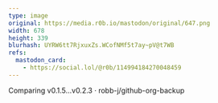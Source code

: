 ```yaml
---
type: image
original: https://media.r0b.io/mastodon/original/647.png
width: 678
height: 339
blurhash: UYRW6tt7RjxuxZs.WCofNMf5t7ay~pV@t7WB
refs:
  mastodon_card:
    - https://social.lol/@r0b/114994184270048459
---
```


Comparing v0.1.5...v0.2.3 · robb-j/github-org-backup
